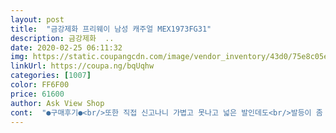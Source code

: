 ```yaml
---
layout: post 
title:  "금강제화 프리웨이 남성 캐주얼 MEX1973FG31" 
description: 금강제화  ..
date: 2020-02-25 06:11:32 
img: https://static.coupangcdn.com/image/vendor_inventory/43d0/75e8c05e9d55a385fe9aab22bb489dc53cf076948efe229d6ceab371e09b.jpg 
linkUrl: https://coupa.ng/bqUqhw 
categories: [1007] 
color: FF6F00 
price: 61600 
author: Ask View Shop 
cont:  "●구매후기●<br/>또한 직접 신고나니 가볍고 못나고 넓은 발인데도<br/>발등이 좀 낮은거 같지만 좋아요<br/>편하고 만족합니다.<br/><br/>편하고 좋아요<br/>화면에 보이는 칼라보다 직접보면 마음에 더욱 든다<br/>" 
---
```

